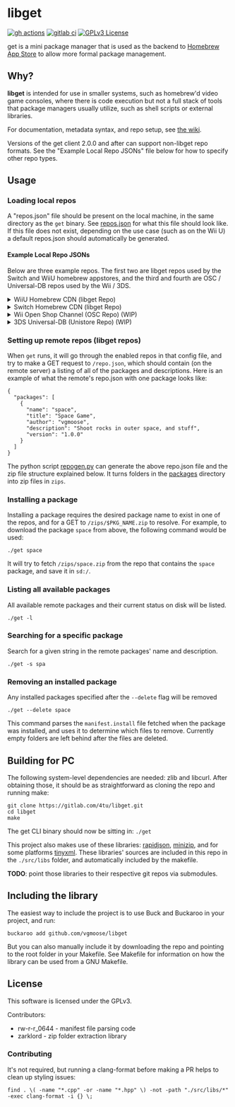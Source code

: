 # libget
[![gh actions](https://img.shields.io/github/actions/workflow/status/fortheusers/libget/main.yml?style=flat-square)](https://github.com/fortheusers/libget/actions/workflows/main.yml) [![gitlab ci](https://gitlab.com/4TU/libget/badges/master/pipeline.svg?style=flat-square)](https://gitlab.com/4TU/libget/pipelines) [![GPLv3 License](https://img.shields.io/badge/License-GPL%20v3-blue.svg)](https://opensource.org/licenses/GPL-3.0)

get is a mini package manager that is used as the backend to [Homebrew App Store](http://github.com/vgmoose/hb-appstore) to allow more formal package management.

## Why?
**libget** is intended for use in smaller systems, such as homebrew'd video game consoles, where there is code execution but not a full stack of tools that package managers usually utilize, such as shell scripts or external libraries.

For documentation, metadata syntax, and repo setup, see [the wiki](https://github.com/vgmoose/get/wiki).

Versions of the get client 2.0.0 and after can support non-libget repo formats. See the "Example Local Repo JSONs" file below for how to specify other repo types.

## Usage
### Loading local repos
A "repos.json" file should be present on the local machine, in the same directory as the `get` binary. See [repos.json](https://github.com/vgmoose/get/blob/master/.get/repos.json) for what this file should look like. If this file does not exist, depending on the use case (such as on the Wii U) a default repos.json should automatically be generated.

#### Example Local Repo JSONs
Below are three example repos. The first two are libget repos used by the Switch and WiiU homebrew appstores, and the third and fourth are OSC / Universal-DB repos used by the Wii / 3DS.

<details>
  <summary>WiiU Homebrew CDN (libget Repo)</summary>
    
  ```javascript
  {
    "repos": [{
       "name":"WiiU ForTheUsers Repo",
       "url":"https://wiiu.cdn.fortheusers.org",
       "type":"get",
       "enabled":true
    }]
  }
  ```
</details>

<details>
  <summary>Switch Homebrew CDN (libget Repo)</summary>
    
  ```javascript
  {
    "repos": [{
       "name":"Switch ForTheUsers Repo",
       "url":"https://switch.cdn.fortheusers.org",
       "type":"get",
       "enabled":true
    }]
  }
  ```
</details>

<details>
  <summary>Wii Open Shop Channel (OSC Repo) (WIP)</summary>
    
  ```javascript
  {
    "repos": [{
       "name":"Wii OSC Repo",
       "url":"https://hbb1.oscwii.org/api/v3/contents",
       "type":"osc",
       "enabled":true
    }]
  }
  ```
</details>


<details>
  <summary>3DS Universal-DB (Unistore Repo) (WIP)</summary>
    
  ```javascript
  {
    "repos": [{
       "name":"3DS Universal-DB",
       "url":"https://db.universal-team.net/data/full.json",
       "type":"unistore",
       "enabled":true
    }]
  }
  ```
</details>

### Setting up remote repos (libget repos)
When `get` runs, it will go through the enabled repos in that config file, and try to make a GET request to `/repo.json`, which should contain (on the remote server) a listing of all of the packages and descriptions. Here is an example of what the remote's repo.json with one package looks like:
```
{
  "packages": [
    {
      "name": "space",
      "title": "Space Game",
      "author": "vgmoose",
      "description": "Shoot rocks in outer space, and stuff",
      "version": "1.0.0"
    }
  ]
}
```

The python script [repogen.py](https://github.com/vgmoose/get/blob/master/web/repogen.py) can generate the above repo.json file and the zip file structure explained below. It turns folders in the [packages](https://github.com/vgmoose/get/tree/master/web/packages) directory into zip files in `zips`.

### Installing a package
Installing a package requires the desired package name to exist in one of the repos, and for a GET to `/zips/$PKG_NAME.zip` to resolve. For example, to download the package `space` from above, the following command would be used:
```
./get space
```

It will try to fetch `/zips/space.zip` from the repo that contains the `space` package, and save it in `sd:/`.

### Listing all available packages
All available remote packages and their current status on disk will be listed.
```
./get -l
```

### Searching for a specific package
Search for a given string in the remote packages' name and description.
```
./get -s spa
```

### Removing an installed package
Any installed packages specified after the `--delete` flag will be removed
```
./get --delete space
```

This command parses the `manifest.install` file fetched when the package was installed, and uses it to determine which files to remove. Currently empty folders are left behind after the files are deleted.

## Building for PC
The following system-level dependencies are needed: zlib and libcurl. After obtaining those, it should be as straightforward as cloning the repo and running make:
```
git clone https://gitlab.com/4tu/libget.git
cd libget
make
```
The get CLI binary should now be sitting in: `./get`

This project also makes use of these libraries: [rapidjson](https://github.com/Tencent/rapidjson), [minizip](https://github.com/nmoinvaz/minizip/tree/1.2), and for some platforms [tinyxml](http://www.grinninglizard.com/tinyxml/). These libraries' sources are included in this repo in the `./src/libs` folder, and automatically included by the makefile.

**TODO**: point those libraries to their respective git repos via submodules.

## Including the library
The easiest way to include the project is to use Buck and Buckaroo in your project, and run:
```
buckaroo add github.com/vgmoose/libget
```

But you can also manually include it by downloading the repo and pointing to the root folder in your Makefile. See Makefile for information on how the library can be used from a GNU Makefile.

## License
This software is licensed under the GPLv3.

Contributors:
- rw-r-r_0644 - manifest file parsing code
- zarklord - zip folder extraction library

### Contributing
It's not required, but running a clang-format before making a PR helps to clean up styling issues:
```
find . \( -name "*.cpp" -or -name "*.hpp" \) -not -path "./src/libs/*" -exec clang-format -i {} \;
```
